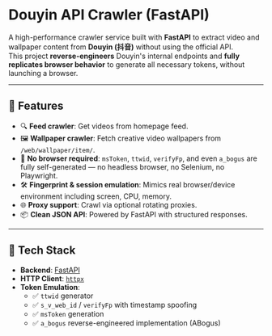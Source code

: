 # Douyin API Crawler (FastAPI)

A high-performance crawler service built with **FastAPI** to extract video and wallpaper content from **Douyin (抖音)** without using the official API.  
This project **reverse-engineers** Douyin's internal endpoints and **fully replicates browser behavior** to generate all necessary tokens, without launching a browser.

---

## 🚀 Features

- 🔍 **Feed crawler**: Get videos from homepage feed.
- 🖼️ **Wallpaper crawler**: Fetch creative video wallpapers from `/web/wallpaper/item/`.
- 🧠 **No browser required**: `msToken`, `ttwid`, `verifyFp`, and even `a_bogus` are fully self-generated — no headless browser, no Selenium, no Playwright.
- 🛠️ **Fingerprint & session emulation**: Mimics real browser/device environment including screen, CPU, memory.
- 🌐 **Proxy support**: Crawl via optional rotating proxies.
- 📦 **Clean JSON API**: Powered by FastAPI with structured responses.

---

## 🧱 Tech Stack

- **Backend**: [FastAPI](https://fastapi.tiangolo.com/)
- **HTTP Client**: [`httpx`](https://www.python-httpx.org/)
- **Token Emulation**:
  - ✅ `ttwid` generator
  - ✅ `s_v_web_id` / `verifyFp` with timestamp spoofing
  - ✅ `msToken` generation
  - ✅ `a_bogus` reverse-engineered implementation (ABogus)
